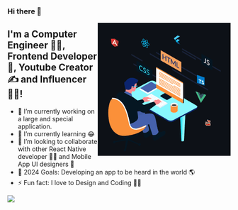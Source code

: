 ### Hi there 👋

<img align="right" alt="GIF" src="https://github.com/krcstudio59/krcstudio59/blob/main/animation_300_l7bxle1b.gif?raw=true"  />

## I'm a Computer Engineer 👨‍🎓, Frontend Developer 🚀, Youtube Creator ✍ and Influencer 👨‍🎓!
- 🔭 I’m currently working on a large and special application.
- 🌱 I’m currently learning 😂
- 👯 I’m looking to collaborate with other React Native developer 👩‍💻 and Mobile App UI designers 🎨
- 🥅 2024 Goals: Developing an app to be heard in the world 🌎
- ⚡ Fun fact: I love to Design and Coding 🏊‍♀️

<img src="https://www.codewars.com/users/krcstudio59/badges/large" />
